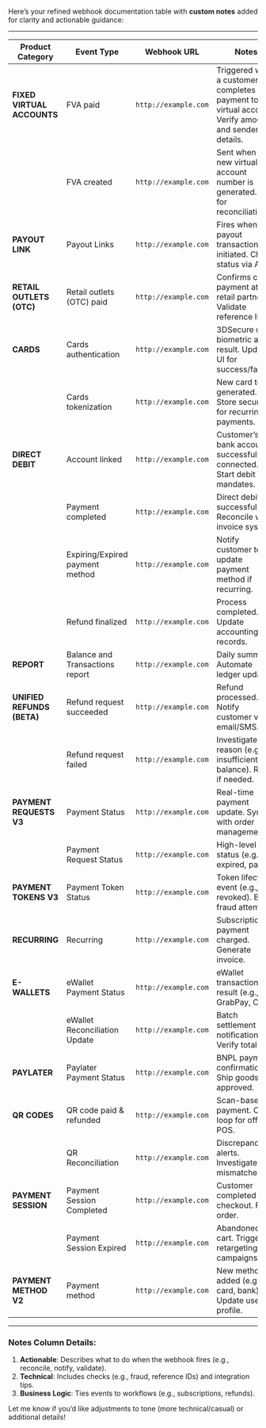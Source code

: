 Here’s your refined webhook documentation table with **custom notes** added for clarity and actionable guidance:  

---

| Product Category               | Event Type                          | Webhook URL           | Notes |
|--------------------------------|-------------------------------------|-----------------------|-------|
| **FIXED VIRTUAL ACCOUNTS**      | FVA paid                            | `http://example.com`  | Triggered when a customer completes payment to a virtual account. Verify amount and sender details. |
|                                | FVA created                         | `http://example.com`  | Sent when a new virtual account number is generated. Log for reconciliation. |
| **PAYOUT LINK**                | Payout Links                        | `http://example.com`  | Fires when a payout transaction is initiated. Check status via API. |
| **RETAIL OUTLETS (OTC)**       | Retail outlets (OTC) paid           | `http://example.com`  | Confirms cash payment at retail partners. Validate reference ID. |
| **CARDS**                      | Cards authentication                | `http://example.com`  | 3DSecure or biometric auth result. Update UI for success/failure. |
|                                | Cards tokenization                  | `http://example.com`  | New card token generated. Store securely for recurring payments. |
| **DIRECT DEBIT**               | Account linked                      | `http://example.com`  | Customer’s bank account successfully connected. Start debit mandates. |
|                                | Payment completed                   | `http://example.com`  | Direct debit successful. Reconcile with invoice system. |
|                                | Expiring/Expired payment method     | `http://example.com`  | Notify customer to update payment method if recurring. |
|                                | Refund finalized                    | `http://example.com`  | Process completed. Update accounting records. |
| **REPORT**                     | Balance and Transactions report     | `http://example.com`  | Daily summary. Automate ledger updates. |
| **UNIFIED REFUNDS (BETA)**     | Refund request succeeded            | `http://example.com`  | Refund processed. Notify customer via email/SMS. |
|                                | Refund request failed               | `http://example.com`  | Investigate reason (e.g., insufficient balance). Retry if needed. |
| **PAYMENT REQUESTS V3**        | Payment Status                      | `http://example.com`  | Real-time payment update. Sync with order management. |
|                                | Payment Request Status              | `http://example.com`  | High-level status (e.g., expired, paid). |
| **PAYMENT TOKENS V3**          | Payment Token Status                | `http://example.com`  | Token lifecycle event (e.g., revoked). Block fraud attempts. |
| **RECURRING**                  | Recurring                           | `http://example.com`  | Subscription payment charged. Generate invoice. |
| **E-WALLETS**                  | eWallet Payment Status              | `http://example.com`  | eWallet transaction result (e.g., GrabPay, OVO). |
|                                | eWallet Reconciliation Update       | `http://example.com`  | Batch settlement notification. Verify totals. |
| **PAYLATER**                   | Paylater Payment Status             | `http://example.com`  | BNPL payment confirmation. Ship goods if approved. |
| **QR CODES**                   | QR code paid & refunded             | `http://example.com`  | Scan-based payment. Close loop for offline POS. |
|                                | QR Reconciliation                   | `http://example.com`  | Discrepancy alerts. Investigate mismatches. |
| **PAYMENT SESSION**            | Payment Session Completed           | `http://example.com`  | Customer completed checkout. Fulfill order. |
|                                | Payment Session Expired             | `http://example.com`  | Abandoned cart. Trigger retargeting campaigns. |
| **PAYMENT METHOD V2**          | Payment method                      | `http://example.com`  | New method added (e.g., card, bank). Update user profile. |

---

### **Notes Column Details**:
1. **Actionable**: Describes what to do when the webhook fires (e.g., reconcile, notify, validate).  
2. **Technical**: Includes checks (e.g., fraud, reference IDs) and integration tips.  
3. **Business Logic**: Ties events to workflows (e.g., subscriptions, refunds).  

Let me know if you’d like adjustments to tone (more technical/casual) or additional details!